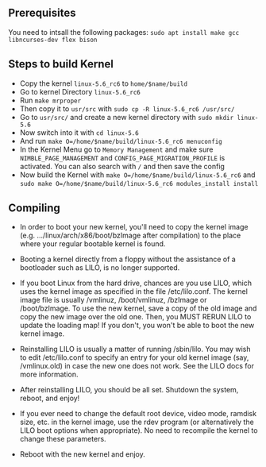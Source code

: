 ## Prerequisites

You need to intsall the following packages:
`sudo apt install make gcc libncurses-dev flex bison`

## Steps to build Kernel

- Copy the kernel `linux-5.6_rc6` to `home/$name/build`
- Go to kernel Directory `linux-5.6_rc6`
- Run `make mrproper`
- Then copy it to `usr/src` with `sudo cp -R linux-5.6_rc6 /usr/src/`
- Go to `usr/src/` and create a new kernel directory with `sudo mkdir linux-5.6`
- Now switch into it with `cd linux-5.6`
- And run `make O=/home/$name/build/linux-5.6_rc6 menuconfig`
- In the Kernel Menu go to `Memory Management` and make sure `NIMBLE_PAGE_MANAGEMENT` and `CONFIG_PAGE_MIGRATION_PROFILE` is activated. You can also search with `/` and then save the config
- Now build the Kernel with `make O=/home/$name/build/linux-5.6_rc6` and `sudo make O=/home/$name/build/linux-5.6_rc6 modules_install install`

## Compiling

- In order to boot your new kernel, you'll need to copy the kernel image (e.g. .../linux/arch/x86/boot/bzImage after compilation) to the place where your regular bootable kernel is found.

- Booting a kernel directly from a floppy without the assistance of a bootloader such as LILO, is no longer supported.

- If you boot Linux from the hard drive, chances are you use LILO, which uses the kernel image as specified in the file /etc/lilo.conf. The kernel image file is usually /vmlinuz, /boot/vmlinuz, /bzImage or /boot/bzImage. To use the new kernel, save a copy of the old image and copy the new image over the old one. Then, you MUST RERUN LILO to update the loading map! If you don't, you won't be able to boot the new kernel image.

- Reinstalling LILO is usually a matter of running /sbin/lilo. You may wish to edit /etc/lilo.conf to specify an entry for your old kernel image (say, /vmlinux.old) in case the new one does not work. See the LILO docs for more information.

- After reinstalling LILO, you should be all set. Shutdown the system, reboot, and enjoy!

- If you ever need to change the default root device, video mode, ramdisk size, etc. in the kernel image, use the rdev program (or alternatively the LILO boot options when appropriate). No need to recompile the kernel to change these parameters.

- Reboot with the new kernel and enjoy.
